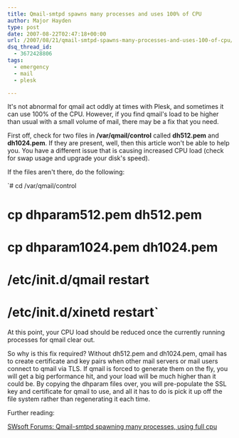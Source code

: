 ```yaml
---
title: Qmail-smtpd spawns many processes and uses 100% of CPU
author: Major Hayden
type: post
date: 2007-08-22T02:47:18+00:00
url: /2007/08/21/qmail-smtpd-spawns-many-processes-and-uses-100-of-cpu/
dsq_thread_id:
  - 3672428806
tags:
  - emergency
  - mail
  - plesk

---
```

It's not abnormal for qmail act oddly at times with Plesk, and sometimes it can use 100% of the CPU. However, if you find qmail's load to be higher than usual with a small volume of mail, there may be a fix that you need.

First off, check for two files in **/var/qmail/control** called **dh512.pem** and **dh1024.pem**. If they are present, well, then this article won't be able to help you. You have a different issue that is causing increased CPU load (check for swap usage and upgrade your disk's speed).

If the files aren't there, do the following:

`# cd /var/qmail/control<br />
# cp dhparam512.pem dh512.pem<br />
# cp dhparam1024.pem dh1024.pem<br />
# /etc/init.d/qmail restart<br />
# /etc/init.d/xinetd restart`

At this point, your CPU load should be reduced once the currently running processes for qmail clear out.

So why is this fix required? Without dh512.pem and dh1024.pem, qmail has to create certificate and key pairs when other mail servers or mail users connect to qmail via TLS. If qmail is forced to generate them on the fly, you will get a big performance hit, and your load will be much higher than it could be. By copying the dhparam files over, you will pre-populate the SSL key and certificate for qmail to use, and all it has to do is pick it up off the file system rather than regenerating it each time.

Further reading:

[SWsoft Forums: Qmail-smtpd spawning many processes, using full cpu][1]

 [1]: http://forum.swsoft.com/printthread.php?threadid=40173

